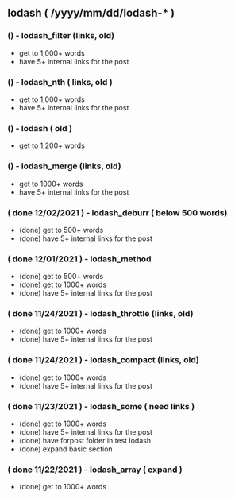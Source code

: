 <!--###### ########## ########## #######-->
## lodash ( /yyyy/mm/dd/lodash-* )
<!--###### ########## ########## #######-->

<!--
BELOW 500 WORDS
lodash_at
lodash_flatmap
lodash_debounce
lodash_mixin
lodash_values
lodash_sorteduniq
lodash_method
-->

### () - lodash_filter (links, old)
* get to 1,000+ words
* have 5+ internal links for the post

### () - lodash_nth ( links, old )
* get to 1,000+ words
* have 5+ internal links for the post

### () - lodash ( old )
* get to 1,200+ words

### () - lodash_merge (links, old)
* get to 1000+ words
* have 5+ internal links for the post

### ( done 12/02/2021 ) - lodash_deburr ( below 500 words)
* (done) get to 500+ words
* (done) have 5+ internal links for the post

### ( done 12/01/2021 ) - lodash_method
* (done) get to 500+ words
* (done) get to 1000+ words
* (done) have 5+ internal links for the post

### ( done 11/24/2021 ) - lodash_throttle (links, old)
* (done) get to 1000+ words
* (done) have 5+ internal links for the post

### ( done 11/24/2021 ) - lodash_compact (links, old)
* (done) get to 1000+ words
* (done) have 5+ internal links for the post

### ( done 11/23/2021 ) - lodash_some ( need links )
* (done) get to 1000+ words
* (done) have 5+ internal links for the post
* (done) have forpost folder in test lodash
* (done) expand basic section

### ( done 11/22/2021 ) - lodash_array ( expand )
* (done) get to 1000+ words